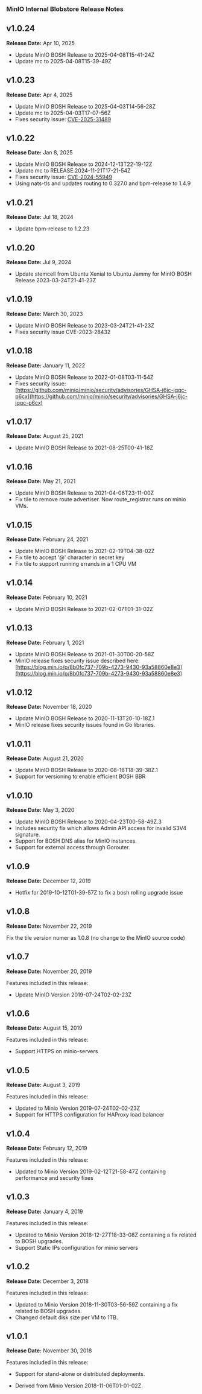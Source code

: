 
### MinIO Internal Blobstore Release Notes
## <a id="ver1.0.24"></a> v1.0.24

**Release Date:** Apr 10, 2025

* Update MinIO BOSH Release to 2025-04-08T15-41-24Z
* Update mc to 2025-04-08T15-39-49Z

## <a id="ver1.0.23"></a> v1.0.23

**Release Date:** Apr 4, 2025

* Update MinIO BOSH Release to 2025-04-03T14-56-28Z
* Update mc to 2025-04-03T17-07-56Z
* Fixes security issue: [CVE-2025-31489](https://github.com/minio/minio/security/advisories/GHSA-wg47-6jq2-q2hh)

## <a id="ver1.0.22"></a> v1.0.22

**Release Date:** Jan 8, 2025

* Update MinIO BOSH Release to 2024-12-13T22-19-12Z
* Update mc to RELEASE.2024-11-21T17-21-54Z
* Fixes security issue: [CVE-2024-55949](https://github.com/minio/minio/security/advisories/GHSA-cwq8-g58r-32hg)
* Using nats-tls and updates routing to 0.327.0 and bpm-release to 1.4.9

## <a id="ver1.0.21"></a> v1.0.21

**Release Date:** Jul 18, 2024

* Update bpm-release to 1.2.23

## <a id="ver1.0.20"></a> v1.0.20

**Release Date:** Jul 9, 2024

* Update stemcell from Ubuntu Xenial to Ubuntu Jammy
  for MinIO BOSH Release 2023-03-24T21-41-23Z

## <a id="ver1.0.19"></a> v1.0.19

**Release Date:** March 30, 2023

* Update MinIO BOSH Release to 2023-03-24T21-41-23Z
* Fixes security issue CVE-2023-28432

## <a id="ver1.0.18"></a> v1.0.18

**Release Date:** January 11, 2022

* Update MinIO BOSH Release to 2022-01-08T03-11-54Z
* Fixes security issue: [https://github.com/minio/minio/security/advisories/GHSA-j6jc-jqqc-p6cx](https://github.com/minio/minio/security/advisories/GHSA-j6jc-jqqc-p6cx)


## <a id="ver1.0.17"></a> v1.0.17

**Release Date:** August 25, 2021

* Update MinIO BOSH Release to 2021-08-25T00-41-18Z

## <a id="ver1.0.16"></a> v1.0.16

**Release Date:** May 21, 2021

* Update MinIO BOSH Release to 2021-04-06T23-11-00Z
* Fix tile to remove route advertiser. Now route_registrar runs on minio VMs.

## <a id="ver1.0.15"></a> v1.0.15

**Release Date:** February 24, 2021

* Update MinIO BOSH Release to 2021-02-19T04-38-02Z
* Fix tile to accept '@' character in secret key
* Fix tile to support running errands in a 1 CPU VM

## <a id="ver1.0.14"></a> v1.0.14

**Release Date:** February 10, 2021

* Update MinIO BOSH Release to 2021-02-07T01-31-02Z

## <a id="ver1.0.13"></a> v1.0.13

**Release Date:** February 1, 2021

* Update MinIO BOSH Release to 2021-01-30T00-20-58Z
* MinIO release fixes security issue described here: [https://blog.min.io/p/8b0fc737-709b-4273-9430-93a58860e8e3](https://blog.min.io/p/8b0fc737-709b-4273-9430-93a58860e8e3)


## <a id="ver1.0.12"></a> v1.0.12

**Release Date:** November 18, 2020

* Update MinIO BOSH Release to 2020-11-13T20-10-18Z.1
* MinIO release fixes security issues found in Go libraries.

## <a id="ver1.0.11"></a> v1.0.11

**Release Date:** August 21, 2020

* Update MinIO BOSH Release to 2020-08-16T18-39-38Z.1
* Support for versioning to enable efficient BOSH BBR

## <a id="ver1.0.10"></a> v1.0.10

**Release Date:** May 3, 2020

* Update MinIO BOSH Release to 2020-04-23T00-58-49Z.3
* Includes security fix which allows Admin API access for invalid S3V4 signature.
* Support for BOSH DNS alias for MinIO instances.
* Support for external access through Gorouter.

## <a id="ver1.0.9"></a> v1.0.9

**Release Date:** December 12, 2019

* Hotfix for 2019-10-12T01-39-57Z to fix a bosh rolling upgrade issue

## <a id="ver1.0.8"></a> v1.0.8

**Release Date:** November 22, 2019

Fix the tile version numer as 1.0.8 (no change to the MinIO source code)

## <a id="ver1.0.7"></a> v1.0.7

**Release Date:** November 20, 2019

Features included in this release:

* Update MinIO Version 2019-07-24T02-02-23Z

## <a id="ver1.0.6"></a> v1.0.6

**Release Date:** August 15, 2019

Features included in this release:

* Support HTTPS on minio-servers

## <a id="ver1.0.5"></a> v1.0.5

**Release Date:** August 3, 2019

Features included in this release:

* Updated to Minio Version 2019-07-24T02-02-23Z
* Support for HTTPS configuration for HAProxy load balancer

## <a id="ver1.0.4"></a> v1.0.4

**Release Date:** February 12, 2019

Features included in this release:

* Updated to Minio Version 2019-02-12T21-58-47Z containing performance and security fixes

## <a id="ver1.0.3"></a> v1.0.3

**Release Date:** January 4, 2019

Features included in this release:

* Updated to Minio Version 2018-12-27T18-33-08Z containing a fix related to BOSH upgrades.
* Support Static IPs configuration for minio servers

## <a id="ver1.0.2"></a> v1.0.2

**Release Date:** December 3, 2018

Features included in this release:

* Updated to Minio Version 2018-11-30T03-56-59Z containing a fix related to BOSH upgrades.
* Changed default disk size per VM to 1TB.

## <a id="ver1.0.1"></a> v1.0.1

**Release Date:** November 30, 2018

Features included in this release:

* Support for stand-alone or distributed deployments.

* Derived from Minio Version 2018-11-06T01-01-02Z.

